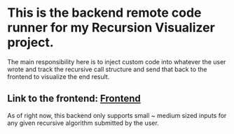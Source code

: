 # This is the backend remote code runner for my Recursion Visualizer project. 

The main responsibility here is to inject custom code into whatever the user wrote and
track the recursive call structure and send that back to the frontend to visualize the
end result. 

## Link to the frontend: [Frontend](https://github.com/ProjectsByJackHe/recursion-visualizer-frontend)

As of right now, this backend only supports small ~ medium sized inputs for any given recursive algorithm 
submitted by the user. 